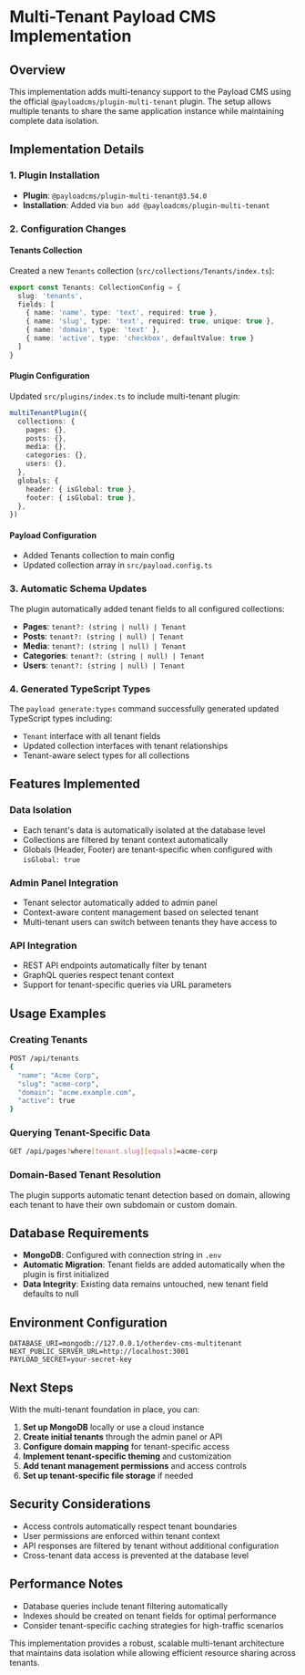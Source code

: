 # Multi-Tenant Payload CMS Implementation

## Overview
This implementation adds multi-tenancy support to the Payload CMS using the official `@payloadcms/plugin-multi-tenant` plugin. The setup allows multiple tenants to share the same application instance while maintaining complete data isolation.

## Implementation Details

### 1. Plugin Installation
- **Plugin**: `@payloadcms/plugin-multi-tenant@3.54.0`
- **Installation**: Added via `bun add @payloadcms/plugin-multi-tenant`

### 2. Configuration Changes

#### Tenants Collection
Created a new `Tenants` collection (`src/collections/Tenants/index.ts`):
```typescript
export const Tenants: CollectionConfig = {
  slug: 'tenants',
  fields: [
    { name: 'name', type: 'text', required: true },
    { name: 'slug', type: 'text', required: true, unique: true },
    { name: 'domain', type: 'text' },
    { name: 'active', type: 'checkbox', defaultValue: true }
  ]
}
```

#### Plugin Configuration
Updated `src/plugins/index.ts` to include multi-tenant plugin:
```typescript
multiTenantPlugin({
  collections: {
    pages: {},
    posts: {},
    media: {},
    categories: {},
    users: {},
  },
  globals: {
    header: { isGlobal: true },
    footer: { isGlobal: true },
  },
})
```

#### Payload Configuration
- Added Tenants collection to main config
- Updated collection array in `src/payload.config.ts`

### 3. Automatic Schema Updates
The plugin automatically added tenant fields to all configured collections:
- **Pages**: `tenant?: (string | null) | Tenant`
- **Posts**: `tenant?: (string | null) | Tenant`
- **Media**: `tenant?: (string | null) | Tenant`
- **Categories**: `tenant?: (string | null) | Tenant`
- **Users**: `tenant?: (string | null) | Tenant`

### 4. Generated TypeScript Types
The `payload generate:types` command successfully generated updated TypeScript types including:
- `Tenant` interface with all tenant fields
- Updated collection interfaces with tenant relationships
- Tenant-aware select types for all collections

## Features Implemented

### Data Isolation
- Each tenant's data is automatically isolated at the database level
- Collections are filtered by tenant context automatically
- Globals (Header, Footer) are tenant-specific when configured with `isGlobal: true`

### Admin Panel Integration
- Tenant selector automatically added to admin panel
- Context-aware content management based on selected tenant
- Multi-tenant users can switch between tenants they have access to

### API Integration
- REST API endpoints automatically filter by tenant
- GraphQL queries respect tenant context
- Support for tenant-specific queries via URL parameters

## Usage Examples

### Creating Tenants
```bash
POST /api/tenants
{
  "name": "Acme Corp",
  "slug": "acme-corp", 
  "domain": "acme.example.com",
  "active": true
}
```

### Querying Tenant-Specific Data
```bash
GET /api/pages?where[tenant.slug][equals]=acme-corp
```

### Domain-Based Tenant Resolution
The plugin supports automatic tenant detection based on domain, allowing each tenant to have their own subdomain or custom domain.

## Database Requirements
- **MongoDB**: Configured with connection string in `.env`
- **Automatic Migration**: Tenant fields are added automatically when the plugin is first initialized
- **Data Integrity**: Existing data remains untouched, new tenant field defaults to null

## Environment Configuration
```env
DATABASE_URI=mongodb://127.0.0.1/otherdev-cms-multitenant
NEXT_PUBLIC_SERVER_URL=http://localhost:3001
PAYLOAD_SECRET=your-secret-key
```

## Next Steps
With the multi-tenant foundation in place, you can:

1. **Set up MongoDB** locally or use a cloud instance
2. **Create initial tenants** through the admin panel or API
3. **Configure domain mapping** for tenant-specific access
4. **Implement tenant-specific theming** and customization
5. **Add tenant management permissions** and access controls
6. **Set up tenant-specific file storage** if needed

## Security Considerations
- Access controls automatically respect tenant boundaries
- User permissions are enforced within tenant context
- API responses are filtered by tenant without additional configuration
- Cross-tenant data access is prevented at the database level

## Performance Notes
- Database queries include tenant filtering automatically
- Indexes should be created on tenant fields for optimal performance
- Consider tenant-specific caching strategies for high-traffic scenarios

This implementation provides a robust, scalable multi-tenant architecture that maintains data isolation while allowing efficient resource sharing across tenants.